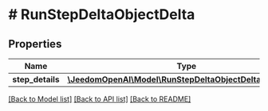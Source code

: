 # # RunStepDeltaObjectDelta

## Properties

Name | Type | Description | Notes
------------ | ------------- | ------------- | -------------
**step_details** | [**\JeedomOpenAI\Model\RunStepDeltaObjectDeltaStepDetails**](RunStepDeltaObjectDeltaStepDetails.md) |  | [optional]

[[Back to Model list]](../../README.md#models) [[Back to API list]](../../README.md#endpoints) [[Back to README]](../../README.md)
